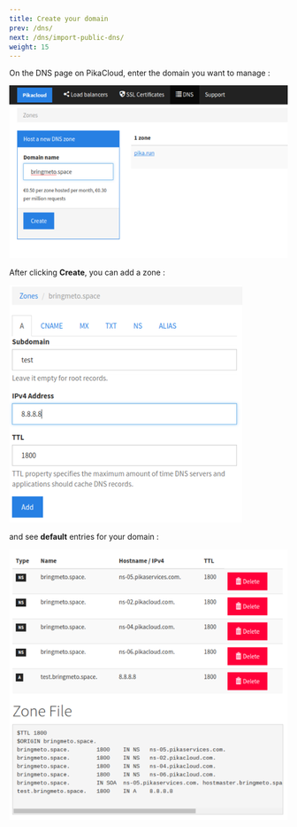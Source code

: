 ```yaml
---
title: Create your domain
prev: /dns/
next: /dns/import-public-dns/
weight: 15
---
```


On the DNS page on PikaCloud, enter the domain you want to manage :

![Add a domain](images/create-domain.png)

After clicking **Create**, you can add a zone :

![Add a zone](images/add-zone.png)

and see **default** entries for your domain :

![Default entries](images/default-entries.png)


